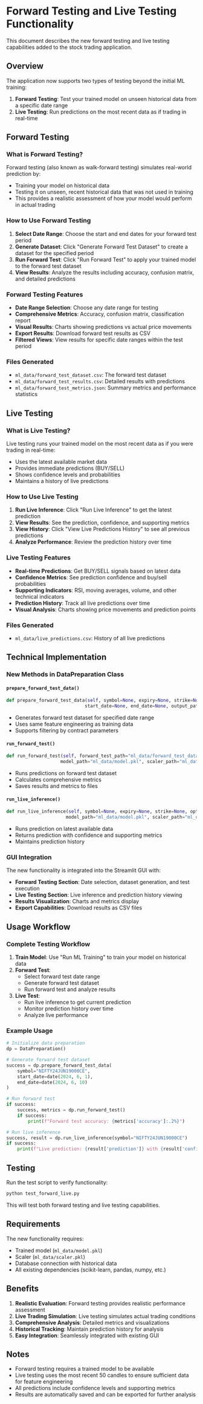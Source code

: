 # Forward Testing and Live Testing Functionality

This document describes the new forward testing and live testing capabilities added to the stock trading application.

## Overview

The application now supports two types of testing beyond the initial ML training:

1. **Forward Testing**: Test your trained model on unseen historical data from a specific date range
2. **Live Testing**: Run predictions on the most recent data as if trading in real-time

## Forward Testing

### What is Forward Testing?

Forward testing (also known as walk-forward testing) simulates real-world prediction by:
- Training your model on historical data
- Testing it on unseen, recent historical data that was not used in training
- This provides a realistic assessment of how your model would perform in actual trading

### How to Use Forward Testing

1. **Select Date Range**: Choose the start and end dates for your forward test period
2. **Generate Dataset**: Click "Generate Forward Test Dataset" to create a dataset for the specified period
3. **Run Forward Test**: Click "Run Forward Test" to apply your trained model to the forward test dataset
4. **View Results**: Analyze the results including accuracy, confusion matrix, and detailed predictions

### Forward Testing Features

- **Date Range Selection**: Choose any date range for testing
- **Comprehensive Metrics**: Accuracy, confusion matrix, classification report
- **Visual Results**: Charts showing predictions vs actual price movements
- **Export Results**: Download forward test results as CSV
- **Filtered Views**: View results for specific date ranges within the test period

### Files Generated

- `ml_data/forward_test_dataset.csv`: The forward test dataset
- `ml_data/forward_test_results.csv`: Detailed results with predictions
- `ml_data/forward_test_metrics.json`: Summary metrics and performance statistics

## Live Testing

### What is Live Testing?

Live testing runs your trained model on the most recent data as if you were trading in real-time:
- Uses the latest available market data
- Provides immediate predictions (BUY/SELL)
- Shows confidence levels and probabilities
- Maintains a history of live predictions

### How to Use Live Testing

1. **Run Live Inference**: Click "Run Live Inference" to get the latest prediction
2. **View Results**: See the prediction, confidence, and supporting metrics
3. **View History**: Click "View Live Predictions History" to see all previous predictions
4. **Analyze Performance**: Review the prediction history over time

### Live Testing Features

- **Real-time Predictions**: Get BUY/SELL signals based on latest data
- **Confidence Metrics**: See prediction confidence and buy/sell probabilities
- **Supporting Indicators**: RSI, moving averages, volume, and other technical indicators
- **Prediction History**: Track all live predictions over time
- **Visual Analysis**: Charts showing price movements and prediction points

### Files Generated

- `ml_data/live_predictions.csv`: History of all live predictions

## Technical Implementation

### New Methods in DataPreparation Class

#### `prepare_forward_test_data()`
```python
def prepare_forward_test_data(self, symbol=None, expiry=None, strike=None, option_type=None, 
                             start_date=None, end_date=None, output_path="ml_data/forward_test_dataset.csv")
```
- Generates forward test dataset for specified date range
- Uses same feature engineering as training data
- Supports filtering by contract parameters

#### `run_forward_test()`
```python
def run_forward_test(self, forward_test_path="ml_data/forward_test_dataset.csv", 
                    model_path="ml_data/model.pkl", scaler_path="ml_data/scaler.pkl")
```
- Runs predictions on forward test dataset
- Calculates comprehensive metrics
- Saves results and metrics to files

#### `run_live_inference()`
```python
def run_live_inference(self, symbol=None, expiry=None, strike=None, option_type=None, 
                      model_path="ml_data/model.pkl", scaler_path="ml_data/scaler.pkl")
```
- Runs prediction on latest available data
- Returns prediction with confidence and supporting metrics
- Maintains prediction history

### GUI Integration

The new functionality is integrated into the Streamlit GUI with:

- **Forward Testing Section**: Date selection, dataset generation, and test execution
- **Live Testing Section**: Live inference and prediction history viewing
- **Results Visualization**: Charts and metrics display
- **Export Capabilities**: Download results as CSV files

## Usage Workflow

### Complete Testing Workflow

1. **Train Model**: Use "Run ML Training" to train your model on historical data
2. **Forward Test**: 
   - Select forward test date range
   - Generate forward test dataset
   - Run forward test and analyze results
3. **Live Test**:
   - Run live inference to get current prediction
   - Monitor prediction history over time
   - Analyze live performance

### Example Usage

```python
# Initialize data preparation
dp = DataPreparation()

# Generate forward test dataset
success = dp.prepare_forward_test_data(
    symbol="NIFTY24JUN19000CE",
    start_date=date(2024, 6, 1),
    end_date=date(2024, 6, 10)
)

# Run forward test
if success:
    success, metrics = dp.run_forward_test()
    if success:
        print(f"Forward test accuracy: {metrics['accuracy']:.2%}")

# Run live inference
success, result = dp.run_live_inference(symbol="NIFTY24JUN19000CE")
if success:
    print(f"Live prediction: {result['prediction']} with {result['confidence']:.2%} confidence")
```

## Testing

Run the test script to verify functionality:

```bash
python test_forward_live.py
```

This will test both forward testing and live testing capabilities.

## Requirements

The new functionality requires:
- Trained model (`ml_data/model.pkl`)
- Scaler (`ml_data/scaler.pkl`)
- Database connection with historical data
- All existing dependencies (scikit-learn, pandas, numpy, etc.)

## Benefits

1. **Realistic Evaluation**: Forward testing provides realistic performance assessment
2. **Live Trading Simulation**: Live testing simulates actual trading conditions
3. **Comprehensive Analysis**: Detailed metrics and visualizations
4. **Historical Tracking**: Maintain prediction history for analysis
5. **Easy Integration**: Seamlessly integrated with existing GUI

## Notes

- Forward testing requires a trained model to be available
- Live testing uses the most recent 50 candles to ensure sufficient data for feature engineering
- All predictions include confidence levels and supporting metrics
- Results are automatically saved and can be exported for further analysis 